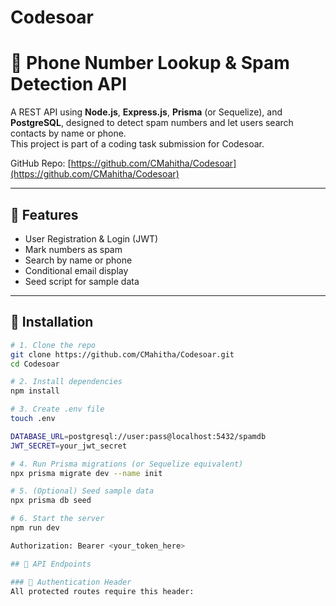 # Codesoar

# 📱 Phone Number Lookup & Spam Detection API

A REST API using **Node.js**, **Express.js**, **Prisma** (or Sequelize), and **PostgreSQL**, designed to detect spam numbers and let users search contacts by name or phone.  
This project is part of a coding task submission for Codesoar.

GitHub Repo: [https://github.com/CMahitha/Codesoar](https://github.com/CMahitha/Codesoar)

---

## 🚀 Features

- User Registration & Login (JWT)
- Mark numbers as spam
- Search by name or phone
- Conditional email display
- Seed script for sample data

---

## 🔧 Installation

```bash
# 1. Clone the repo
git clone https://github.com/CMahitha/Codesoar.git
cd Codesoar

# 2. Install dependencies
npm install

# 3. Create .env file
touch .env

DATABASE_URL=postgresql://user:pass@localhost:5432/spamdb
JWT_SECRET=your_jwt_secret

# 4. Run Prisma migrations (or Sequelize equivalent)
npx prisma migrate dev --name init

# 5. (Optional) Seed sample data
npx prisma db seed

# 6. Start the server
npm run dev

Authorization: Bearer <your_token_here>

## 📘 API Endpoints

### 🔐 Authentication Header
All protected routes require this header:
